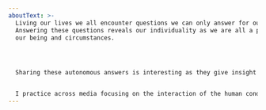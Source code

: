 ```yaml
---
aboutText: >-
  Living our lives we all encounter questions we can only answer for ourselves.
  Answering these questions reveals our individuality as we are all a product of
  our being and circumstances. 




  Sharing these autonomous answers is interesting as they give insight into different points of view and offer room for discussion. Creation to me is the methodology to question and reveal myself and reveal humankind to oneself. It is the method to communicate, explore, connect via the universal language of imagination and personal interpretation. To create is my way to ask and give questions to life, to the universe, to existence. 


  I practice across media focusing on the interaction of the human condition, perspectives and environments.
---
```

